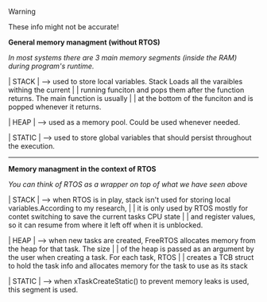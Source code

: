> [!WARNING]
> These info might not be accurate! 


**General memory managment (without RTOS)** 

*In most systems there are 3 main memory segments (inside the RAM) during program's runtime.*

|    STACK    | --> used to store local variables. Stack Loads all the varaibles withing the current
|             |     running funciton and pops them after the function returns. The main function is usually
|             |     at the bottom of the funciton and is popped whenever it returns.

|    HEAP     | --> used as a memory pool. Could be used whenever needed.

|    STATIC   | --> used to store global variables that should persist throughout the execution.

-----------------------------------------------------

**Memory managment in the context of RTOS** 

*You can think of RTOS as a wrapper on top of what we have seen above*

|    STACK    |  --> when RTOS is in play, stack isn't used for storing local variables.According to my research,
|             |      it is only used by RTOS mostly for contet switching to save the current tasks CPU state 
|             |      and register values, so it can resume from where it left off when it is unblocked.

|    HEAP     |  --> when new tasks are created, FreeRTOS allocates memory from the heap for that task. The size
|             |      of the heap is passed as an argument by the user when creating a task. For each task, RTOS 
|             |      creates a TCB struct to hold the task info and allocates memory for the task to use as its stack 

|    STATIC   |  --> when xTaskCreateStatic() to prevent memory leaks is used, this segment is used.



